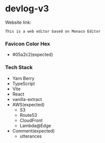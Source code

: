 # devlog-v3

Website link:

```
This is a web editor based on Monaco Editor
```

### Favicon Color Hex

- #05a2c2(expected)

### Tech Stack

- Yarn Berry
- TypeScript
- Vite
- React
- vanilla-extract
- AWS(expected)
  - S3
  - Route53
  - CloudFront
  - Lambda@Edge
- Comment(expected)
  - utterances
